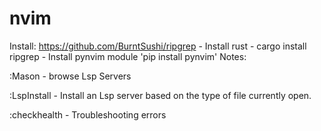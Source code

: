 # nvim

Install: https://github.com/BurntSushi/ripgrep
      - Install rust
      - cargo install ripgrep
      - Install pynvim module 'pip install pynvim'
Notes:

:Mason - browse Lsp Servers

:LspInstall - Install an Lsp server based on the type of file currently open.

:checkhealth - Troubleshooting errors
